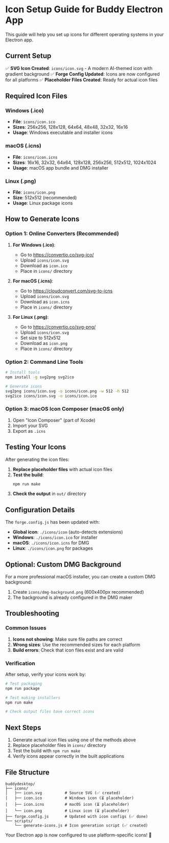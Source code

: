# Icon Setup Guide for Buddy Electron App

This guide will help you set up icons for different operating systems in your Electron app.

## Current Setup

✅ **SVG Icon Created**: `icons/icon.svg` - A modern AI-themed icon with gradient background
✅ **Forge Config Updated**: Icons are now configured for all platforms
✅ **Placeholder Files Created**: Ready for actual icon files

## Required Icon Files

### Windows (.ico)
- **File**: `icons/icon.ico`
- **Sizes**: 256x256, 128x128, 64x64, 48x48, 32x32, 16x16
- **Usage**: Windows executable and installer icons

### macOS (.icns)
- **File**: `icons/icon.icns`
- **Sizes**: 16x16, 32x32, 64x64, 128x128, 256x256, 512x512, 1024x1024
- **Usage**: macOS app bundle and DMG installer

### Linux (.png)
- **File**: `icons/icon.png`
- **Size**: 512x512 (recommended)
- **Usage**: Linux package icons

## How to Generate Icons

### Option 1: Online Converters (Recommended)

1. **For Windows (.ico)**:
   - Go to https://convertio.co/svg-ico/
   - Upload `icons/icon.svg`
   - Download as `icon.ico`
   - Place in `icons/` directory

2. **For macOS (.icns)**:
   - Go to https://cloudconvert.com/svg-to-icns
   - Upload `icons/icon.svg`
   - Download as `icon.icns`
   - Place in `icons/` directory

3. **For Linux (.png)**:
   - Go to https://convertio.co/svg-png/
   - Upload `icons/icon.svg`
   - Set size to 512x512
   - Download as `icon.png`
   - Place in `icons/` directory

### Option 2: Command Line Tools

```bash
# Install tools
npm install -g svg2png svg2ico

# Generate icons
svg2png icons/icon.svg -o icons/icon.png -w 512 -h 512
svg2ico icons/icon.svg -o icons/icon.ico
```

### Option 3: macOS Icon Composer (macOS only)

1. Open "Icon Composer" (part of Xcode)
2. Import your SVG
3. Export as `.icns`

## Testing Your Icons

After generating the icon files:

1. **Replace placeholder files** with actual icon files
2. **Test the build**:
   ```bash
   npm run make
   ```
3. **Check the output** in `out/` directory

## Configuration Details

The `forge.config.js` has been updated with:

- **Global icon**: `./icons/icon` (auto-detects extensions)
- **Windows**: `./icons/icon.ico` for installer
- **macOS**: `./icons/icon.icns` for DMG
- **Linux**: `./icons/icon.png` for packages

## Optional: Custom DMG Background

For a more professional macOS installer, you can create a custom DMG background:

1. Create `icons/dmg-background.png` (600x400px recommended)
2. The background is already configured in the DMG maker

## Troubleshooting

### Common Issues

1. **Icons not showing**: Make sure file paths are correct
2. **Wrong sizes**: Use the recommended sizes for each platform
3. **Build errors**: Check that icon files exist and are valid

### Verification

After setup, verify your icons work by:

```bash
# Test packaging
npm run package

# Test making installers
npm run make

# Check output files have correct icons
```

## Next Steps

1. Generate actual icon files using one of the methods above
2. Replace placeholder files in `icons/` directory
3. Test the build with `npm run make`
4. Verify icons appear correctly in the built applications

## File Structure

```
buddydesktop/
├── icons/
│   ├── icon.svg          # Source SVG (✅ created)
│   ├── icon.ico          # Windows icon (⏳ placeholder)
│   ├── icon.icns         # macOS icon (⏳ placeholder)
│   └── icon.png          # Linux icon (⏳ placeholder)
├── forge.config.js       # Updated with icon configs (✅ done)
└── scripts/
    └── generate-icons.js # Icon generation script (✅ created)
```

Your Electron app is now configured to use platform-specific icons! 🎉 